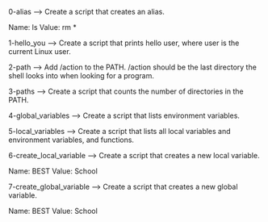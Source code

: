 0-alias --> Create a script that creates an alias.

Name: ls
Value: rm *

1-hello_you --> Create a script that prints hello user, where user is the current Linux user.

2-path --> Add /action to the PATH. /action should be the last directory the shell looks into when looking for a program.

3-paths --> Create a script that counts the number of directories in the PATH.

4-global_variables --> Create a script that lists environment variables.

5-local_variables --> Create a script that lists all local variables and environment variables, and functions.

6-create_local_variable --> Create a script that creates a new local variable.

Name: BEST
Value: School

7-create_global_variable --> Create a script that creates a new global variable.

Name: BEST
Value: School


